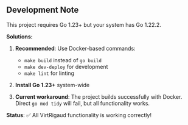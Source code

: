 ## Development Note

This project requires Go 1.23+ but your system has Go 1.22.2.

**Solutions:**
1. **Recommended**: Use Docker-based commands:
   - `make build` instead of `go build`
   - `make dev-deploy` for development
   - `make lint` for linting

2. **Install Go 1.23+** system-wide

3. **Current workaround**: The project builds successfully with Docker.
   Direct `go mod tidy` will fail, but all functionality works.

**Status**: ✅ All VirtRigaud functionality is working correctly!

